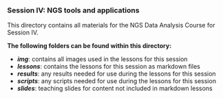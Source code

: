 ### Session IV: NGS tools and applications

This directory contains all materials for the NGS Data Analysis Course for Session IV.

 
 **The following folders can be found within this directory:**

- ***img***: contains all images used in the lessons for this session
- ***lessons***: contains the lessons for this session as markdown files
- ***results***: any results needed for use during the lessons for this session
- ***scripts***: any scripts needed for use during the lessons for this session
- ***slides***: teaching slides for content not included in markdown lessons
